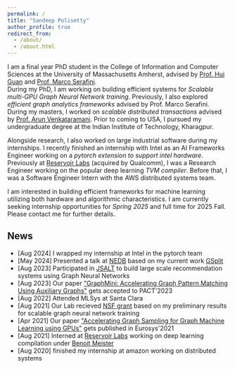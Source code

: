 ```yaml
---
permalink: /
title: "Sandeep Polisetty"
author_profile: true
redirect_from: 
  - /about/
  - /about.html
---
```


I am a final year PhD student in the College of Information and Computer Sciences at the University of Massachusetts Amherst, advised by [Prof. Hui Guan](https://guanh01.github.io/) and [Prof. Marco Serafini](https://marcoserafini.github.io/).  
During my PhD, I am working on building efficient systems for *Scalable multi-GPU Graph Neural Network training*. Previously, I also explored *efficient graph analytics frameworks* advised by Prof. Marco Serafini. During my masters, I worked on *scalable distributed transactions* advised by [Prof. Arun Venkataramani](https://marcoserafini.github.io/). 
Prior to coming to USA, I pursued my undergraduate degree at the Indian Institute of Technology, Kharagpur.

Alongside research, I also worked on large industrial software during my internships. I recently finished an internship with Intel as an AI Frameworks Engineer working on a *pytorch extension to support intel hardware*. Previously at [Reservoir Labs](https://www.hipeac.net/network/institutions/7229/reservoir-labs/) (acquired by Qualcomm), I was a Research Engineer working on the popular deep learning *TVM compiler*. Before that, I was a Software Engineer Intern with the AWS distributed systems team.

I am interested in building efficient frameworks for machine learning utilizing both hardware and algorithmic characteristics.
I am currently seeking internship opportunities for  *Spring 2025* and full time for 2025 Fall.
Please contact me for further details. 


News
-----

* [Aug 2024] I wrapped my internship at Intel in the pytorch team 
* [May 2024] Presented a talk at [NEDB](https://bu-disc.github.io/nedbday/2024/) based on my current work [GSplit](https://arxiv.org/abs/2303.13775)
* [Aug 2023] Participated in [JSALT](https://jsalt2023.univ-lemans.fr/en/better-together-text-context.html) to build large scale recommendation systems using Graph Neural Networks
* [Aug 2023] Our paper ["GraphMini: Accelerating Graph Pattern Matching Using Auxiliary Graphs"](https://arxiv.org/abs/2403.01050) gets accepted to PACT'2023 
* [Aug 2022] Attended MLSys at Santa Clara
* [Aug 2021] Our Lab recieved [NSF grant](https://www.nsf.gov/awardsearch/showAward?AWD_ID=2224054&HistoricalAwards=false) based on my preliminary results for scalable graph neural network training
* [Apr 2021] Our paper ["Accelerating Graph Sampling for Graph Machine Learning using GPUs"](https://arxiv.org/abs/2009.06693) gets published in Eurosys'2021
* [Aug 2021] Interned at [Reservoir Labs](https://www.hipeac.net/network/institutions/7229/reservoir-labs/) working on deep learning compilation under [Benoit Meister](https://scholar.google.com/citations?user=mZ0DysgAAAAJ&hl=en)
* [Aug 2020] finished my internship at amazon working on distributed systems
